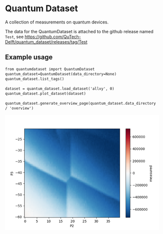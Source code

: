 # Quantum Dataset

A collection of measurements on quantum devices.

The data for the QuantumDataset is attached to the github release named `Test`, see
https://github.com/QuTech-Delft/quantum_dataset/releases/tag/Test

## Example usage

```
from quantumdataset import QuantumDataset
quantum_dataset=QuantumDataset(data_directory=None)
quantum_dataset.list_tags()

dataset = quantum_dataset.load_dataset('allxy', 0)
quantum_dataset.plot_dataset(dataset)

quantum_dataset.generate_overview_page(quantum_dataset.data_directory / 'overview')
```

![](docs/anti_crossing.png)
